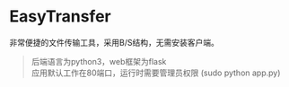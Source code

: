 # EasyTransfer
非常便捷的文件传输工具，采用B/S结构，无需安装客户端。  
> 后端语言为python3，web框架为flask  
> 应用默认工作在80端口，运行时需要管理员权限 (sudo python app.py)